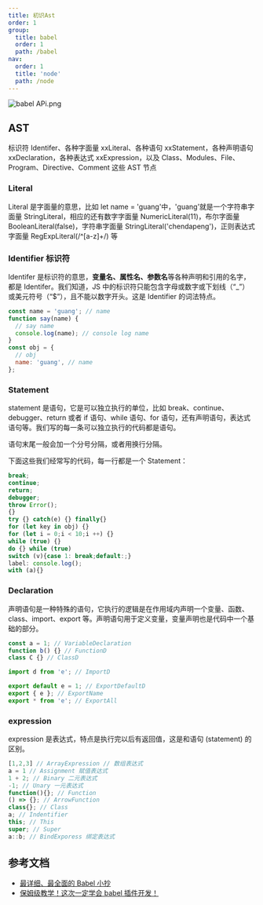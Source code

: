 ```yaml
---
title: 初识Ast
order: 1
group:
  title: babel
  order: 1
  path: /babel
nav:
  order: 1
  title: 'node'
  path: /node
---
```


![babel APi.png](https://s2.loli.net/2022/06/22/N7Rhz9UsBLpwGlQ.png)

## AST

标识符 Identifer、各种字面量 xxLiteral、各种语句 xxStatement，各种声明语句 xxDeclaration，各种表达式 xxExpression，以及 Class、Modules、File、Program、Directive、Comment 这些 AST 节点

### Literal

Literal 是字面量的意思，比如 let name = 'guang'中，'guang'就是一个字符串字面量 StringLiteral，相应的还有数字字面量 NumericLiteral(11)，布尔字面量 BooleanLiteral(false)，字符串字面量 StringLiteral('chendapeng')，正则表达式字面量 RegExpLiteral(/^[a-z]+/) 等

### Identifier 标识符

Identifer 是标识符的意思，**变量名、属性名、参数名**等各种声明和引用的名字，都是 Identifer。我们知道，JS 中的标识符只能包含字母或数字或下划线（“\_”）或美元符号（“$”），且不能以数字开头。这是 Identifier 的词法特点。

```js
const name = 'guang'; // name
function say(name) {
  // say name
  console.log(name); // console log name
}
const obj = {
  // obj
  name: 'guang', // name
};
```

### Statement

statement 是语句，它是可以独立执行的单位，比如 break、continue、debugger、return 或者 if 语句、while 语句、for 语句，还有声明语句，表达式语句等。我们写的每一条可以独立执行的代码都是语句。

语句末尾一般会加一个分号分隔，或者用换行分隔。

下面这些我们经常写的代码，每一行都是一个 Statement：

```js
break;
continue;
return;
debugger;
throw Error();
{}
try {} catch(e) {} finally{}
for (let key in obj) {}
for (let i = 0;i < 10;i ++) {}
while (true) {}
do {} while (true)
switch (v){case 1: break;default:;}
label: console.log();
with (a){}
```

### Declaration

声明语句是一种特殊的语句，它执行的逻辑是在作用域内声明一个变量、函数、class、import、export 等。声明语句用于定义变量，变量声明也是代码中一个基础的部分。

```js
const a = 1; // VariableDeclaration
function b() {} // FunctionD
class C {} // ClassD

import d from 'e'; // ImportD

export default e = 1; // ExportDefaultD
export { e }; // ExportName
export * from 'e'; // ExportAll
```

### expression

expression 是表达式，特点是执行完以后有返回值，这是和语句 (statement) 的区别。

```js
[1,2,3] // ArrayExpression // 数组表达式
a = 1 // Assignment 赋值表达式
1 + 2; // Binary 二元表达式
-1; // Unary 一元表达式
function(){}; // Function
() => {}; // ArrowFunction
class{}; // Class
a; // Indentifier
this; // This
super; // Super
a::b; // BindExporess 绑定表达式
```

## 参考文档

- [最详细、最全面的 Babel 小抄](https://mp.weixin.qq.com/s/miey_S-cBElyxOiAnMVOmw)
- [保姆级教学！这次一定学会 babel 插件开发！](https://mp.weixin.qq.com/s/ZVWffh-MWcRNl2rDp0cKiQ)
